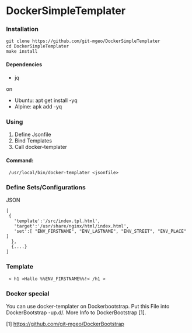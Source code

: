 # DockerSimpleTemplater

### Installation
```
git clone https://github.com/git-mgeo/DockerSimpleTemplater
cd DockerSimpleTemplater
make install
```

#### Dependencies
* jq

on
*  Ubuntu: apt get install -yq
*  Alpine: apk add -yq


### Using

1. Define Jsonfile
2. Bind Templates 
3. Call docker-templater

#### Command:
```
 /usr/local/bin/docker-templater <jsonfile>
```


### Define Sets/Configurations
JSON
```
[
 {
   'template':'/src/index.tpl.html',
   'target':'/usr/share/nginx/html/index.html',
   'set':[ "ENV_FIRSTNAME", "ENV_LASTNAME", "ENV_STREET", "ENV_PLACE" ]
  },
  {....}
]
```

### Template
```
 < h1 >Hallo %%ENV_FIRSTNAME%%!< /h1 >
```

### Docker special
You can use docker-templater on Dockerbootstrap. Put this File into DockerBootstrap -up.d/.
More Info to DockerBootstrap [1].

[1] https://github.com/git-mgeo/DockerBootstrap

